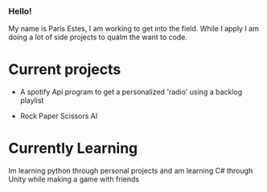 <!--
**Parisman1/Parisman1** is a ✨ _special_ ✨ repository because its `README.md` (this file) appears on your GitHub profile.

Here are some ideas to get you started:

- 🔭 I’m currently working on ...
- 🌱 I’m currently learning ...
- 👯 I’m looking to collaborate on ...
- 🤔 I’m looking for help with ...
- 💬 Ask me about ...
- 📫 How to reach me: ...
- 😄 Pronouns: ...
- ⚡ Fun fact: ...
-->

### Hello!
My name is Paris Estes, I am working to get into the field. While I apply I am doing a lot of side projects to qualm the want to code.

# Current projects
- A spotify Api program to get a personalized 'radio' using a backlog playlist

- Rock Paper Scissors AI 

# Currently Learning

Im learning python through personal projects and am learning C# through Unity while making a game with friends

